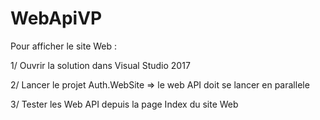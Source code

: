# WebApiVP

Pour afficher le site Web :

1/ Ouvrir la solution dans Visual Studio 2017 

2/ Lancer le projet Auth.WebSite => le web API doit se lancer en parallele 

3/ Tester les Web API depuis la page Index du site Web 

